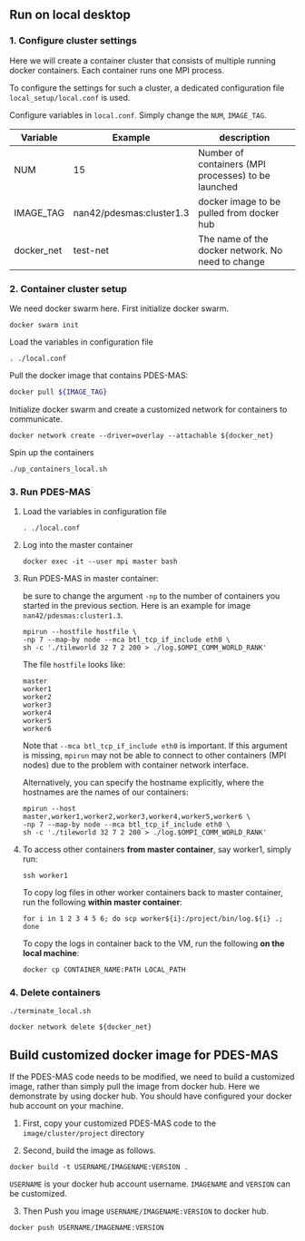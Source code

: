 

## Run on local desktop

### 1. Configure cluster settings

Here we will create a container cluster that consists of multiple running docker containers. Each container runs one MPI process.

To configure the settings for such a cluster, a dedicated configuration file `local_setup/local.conf` is used. 

Configure variables in `local.conf`. Simply change the `NUM`,  `IMAGE_TAG`. 

| Variable   | Example                  | description                                         |
| ---------- | ------------------------ | --------------------------------------------------- |
| NUM        | 15                       | Number of containers (MPI processes) to be launched |
| IMAGE_TAG  | nan42/pdesmas:cluster1.3 | docker image to be pulled from docker hub           |
| docker_net | test-net                 | The name of the docker network. No need to change   |

### 2. Container cluster setup

We need docker swarm here. First initialize docker swarm.

```
docker swarm init
```

Load the variables in configuration file

```shell
. ./local.conf
```

Pull the docker image that contains PDES-MAS:

```bash
docker pull ${IMAGE_TAG}
```

Initialize docker swarm and create a customized network for containers to communicate.

```shell
docker network create --driver=overlay --attachable ${docker_net}
```

Spin up the containers 

```
./up_containers_local.sh
```

### 3. Run PDES-MAS

1. Load the variables in configuration file

   ```shell
   . ./local.conf
   ```

2. Log into the master container

   ```shell
   docker exec -it --user mpi master bash
   ```

3. Run PDES-MAS in master container:

   be sure to change the argument `-np` to the number of containers you started in the previous section. Here is an example for image `nan42/pdesmas:cluster1.3`.

   ```shell
   mpirun --hostfile hostfile \
   -np 7 --map-by node --mca btl_tcp_if_include eth0 \
   sh -c './tileworld 32 7 2 200 > ./log.$OMPI_COMM_WORLD_RANK'
   ```

   The file `hostfile` looks like:

   ```
   master
   worker1
   worker2
   worker3
   worker4
   worker5
   worker6
   ```

   Note that `--mca btl_tcp_if_include eth0` is important. If this argument is missing, `mpirun` may not be able to connect to other containers (MPI nodes) due to the problem with container network interface.

   Alternatively, you can specify the hostname explicitly, where the hostnames are the names of our containers:

   ```shell
   mpirun --host master,worker1,worker2,worker3,worker4,worker5,worker6 \
   -np 7 --map-by node --mca btl_tcp_if_include eth0 \
   sh -c './tileworld 32 7 2 200 > ./log.$OMPI_COMM_WORLD_RANK'
   ```

4. To access other containers **from master container**, say worker1, simply run:

   ```
   ssh worker1
   ```

   To copy log files in other worker containers back to master container, run the following **within master container**:

   ```shell
   for i in 1 2 3 4 5 6; do scp worker${i}:/project/bin/log.${i} .; done
   ```

   To copy the logs in container back to the VM, run the following **on the local machine**:

   ```
   docker cp CONTAINER_NAME:PATH LOCAL_PATH
   ```


### 4. Delete containers

```
./terminate_local.sh
```

```
docker network delete ${docker_net}
```





## Build customized docker image for PDES-MAS

If the PDES-MAS code needs to be modified, we need to build a customized image, rather than simply pull the image from docker hub. Here we demonstrate by using docker hub. You should have configured your docker hub account on your machine.



1. First, copy your customized PDES-MAS code to the  `image/cluster/project` directory

2. Second, build the image as follows. 

```
docker build -t USERNAME/IMAGENAME:VERSION .
```

`USERNAME` is your docker hub account username. `IMAGENAME` and `VERSION` can be customized.

3. Then Push you image `USERNAME/IMAGENAME:VERSION` to docker hub.

```
docker push USERNAME/IMAGENAME:VERSION
```

